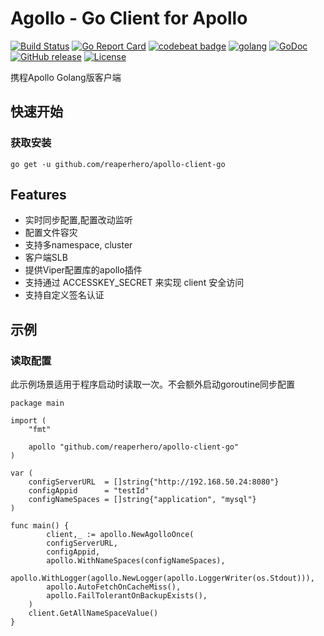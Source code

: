 # Agollo - Go Client for Apollo

[![Build Status](https://travis-ci.org/shima-park/agollo.svg?branch=master)](https://travis-ci.org/shima-park/agollo)
[![Go Report Card](https://goreportcard.com/badge/github.com/reaperhero/apollo-client-go)](https://goreportcard.com/report/github.com/shima-park/agollo)
[![codebeat badge](https://codebeat.co/badges/bc2009d6-84f1-4f11-803e-fc571a12a1c0)](https://codebeat.co/projects/github-com-shima-park-agollo-master)
[![golang](https://img.shields.io/badge/Language-Go-green.svg?style=flat)](https://golang.org)
[![GoDoc](http://godoc.org/github.com/shima-park/agollo?status.svg)](http://godoc.org/github.com/shima-park/agollo)
[![GitHub release](https://img.shields.io/github/release/shima-park/agollo.svg)](https://github.com/shima-park/agollo/releases)
[![License](https://img.shields.io/badge/License-Apache%202.0-blue.svg)](https://opensource.org/licenses/Apache-2.0)

携程Apollo Golang版客户端

## 快速开始
### 获取安装
```
go get -u github.com/reaperhero/apollo-client-go
```

## Features
* 实时同步配置,配置改动监听
* 配置文件容灾
* 支持多namespace, cluster
* 客户端SLB
* 提供Viper配置库的apollo插件
* 支持通过 ACCESSKEY_SECRET 来实现 client 安全访问
* 支持自定义签名认证

## 示例

### 读取配置
此示例场景适用于程序启动时读取一次。不会额外启动goroutine同步配置
```
package main

import (
	"fmt"

	apollo "github.com/reaperhero/apollo-client-go"
)

var (
	configServerURL  = []string{"http://192.168.50.24:8080"}
	configAppid      = "testId"
	configNameSpaces = []string{"application", "mysql"}
)

func main() {
		client,_ := apollo.NewAgolloOnce(
		configServerURL,
		configAppid,
		apollo.WithNameSpaces(configNameSpaces),
		apollo.WithLogger(agollo.NewLogger(apollo.LoggerWriter(os.Stdout))),
		apollo.AutoFetchOnCacheMiss(),
		apollo.FailTolerantOnBackupExists(),
	)
	client.GetAllNameSpaceValue()
}
```
